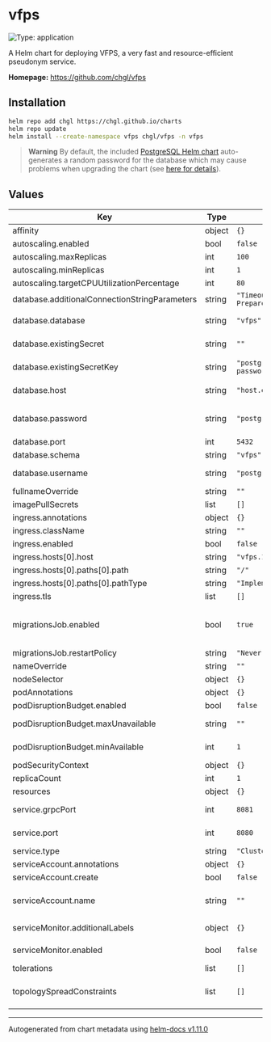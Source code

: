 # vfps

![Type: application](https://img.shields.io/badge/Type-application-informational?style=flat-square)

A Helm chart for deploying VFPS, a very fast and resource-efficient pseudonym service.

**Homepage:** <https://github.com/chgl/vfps>

## Installation

```sh
helm repo add chgl https://chgl.github.io/charts
helm repo update
helm install --create-namespace vfps chgl/vfps -n vfps
```

> **Warning**
> By default, the included [PostgreSQL Helm chart](https://github.com/bitnami/charts/tree/master/bitnami/postgresql#upgrading)
> auto-generates a random password for the database which may cause problems when upgrading the chart (see [here for details](https://github.com/bitnami/charts/tree/master/bitnami/postgresql#upgrading)).

## Values

| Key                                           | Type   | Default                            | Description                                                                                                                                                                                                                       |
| --------------------------------------------- | ------ | ---------------------------------- | --------------------------------------------------------------------------------------------------------------------------------------------------------------------------------------------------------------------------------- |
| affinity                                      | object | `{}`                               | pod affinity                                                                                                                                                                                                                      |
| autoscaling.enabled                           | bool   | `false`                            | enable horizontal pod autoscaling                                                                                                                                                                                                 |
| autoscaling.maxReplicas                       | int    | `100`                              |                                                                                                                                                                                                                                   |
| autoscaling.minReplicas                       | int    | `1`                                |                                                                                                                                                                                                                                   |
| autoscaling.targetCPUUtilizationPercentage    | int    | `80`                               |                                                                                                                                                                                                                                   |
| database.additionalConnectionStringParameters | string | `"Timeout=60;Max Auto Prepare=5;"` | additional parameters appended to the connection string                                                                                                                                                                           |
| database.database                             | string | `"vfps"`                           | name of the database inside. If postgresql.enabled=true, then postgresql.postgresqlDatabase is used                                                                                                                               |
| database.existingSecret                       | string | `""`                               | name of an existing secret containing the password to the DB.                                                                                                                                                                     |
| database.existingSecretKey                    | string | `"postgresql-postgres-password"`   | name of the key in `webApi.db.existingSecret` to use as the password to the DB.                                                                                                                                                   |
| database.host                                 | string | `"host.example.com"`               | database hostname of an external database. Only used if `postgresql.enabled` is set to `false`.                                                                                                                                   |
| database.password                             | string | `"postgres"`                       | the database password. Only used if postgresql.enabled=false, otherwise the secret created by the postgresql chart is used                                                                                                        |
| database.port                                 | int    | `5432`                             | port used to connect to the postgres DB                                                                                                                                                                                           |
| database.schema                               | string | `"vfps"`                           | schema used for the tables.                                                                                                                                                                                                       |
| database.username                             | string | `"postgres"`                       | username used to connect to the DB. Note that this name is currently used even if postgresql.enabled=true                                                                                                                         |
| fullnameOverride                              | string | `""`                               | override the full release name                                                                                                                                                                                                    |
| imagePullSecrets                              | list   | `[]`                               | image pull secrets used by the main deployment container                                                                                                                                                                          |
| ingress.annotations                           | object | `{}`                               | extra annotations to apply to the Ingress resource                                                                                                                                                                                |
| ingress.className                             | string | `""`                               | ingressClassName to use                                                                                                                                                                                                           |
| ingress.enabled                               | bool   | `false`                            | create an Ingress for the application                                                                                                                                                                                             |
| ingress.hosts[0].host                         | string | `"vfps.127.0.0.1.nip.io"`          |                                                                                                                                                                                                                                   |
| ingress.hosts[0].paths[0].path                | string | `"/"`                              |                                                                                                                                                                                                                                   |
| ingress.hosts[0].paths[0].pathType            | string | `"ImplementationSpecific"`         |                                                                                                                                                                                                                                   |
| ingress.tls                                   | list   | `[]`                               | TLS configuration                                                                                                                                                                                                                 |
| migrationsJob.enabled                         | bool   | `true`                             | whether to enable the database migration job. If enabled, a `ServiceAccount`, `Role`, and `RoleBinding` resources are created which are used by an init container of the main application to wait for the migrations to complete. |
| migrationsJob.restartPolicy                   | string | `"Never"`                          | restart policy for the migration job                                                                                                                                                                                              |
| nameOverride                                  | string | `""`                               | override the release name                                                                                                                                                                                                         |
| nodeSelector                                  | object | `{}`                               | pod node selector                                                                                                                                                                                                                 |
| podAnnotations                                | object | `{}`                               |                                                                                                                                                                                                                                   |
| podDisruptionBudget.enabled                   | bool   | `false`                            | create a PodDisruptionBudget resource                                                                                                                                                                                             |
| podDisruptionBudget.maxUnavailable            | string | `""`                               | Maximum unavailable instances; ignored if there is no PodDisruptionBudget                                                                                                                                                         |
| podDisruptionBudget.minAvailable              | int    | `1`                                | Minimum available instances; ignored if there is no PodDisruptionBudget                                                                                                                                                           |
| podSecurityContext                            | object | `{}`                               | the pod security context                                                                                                                                                                                                          |
| replicaCount                                  | int    | `1`                                | number of replicas                                                                                                                                                                                                                |
| resources                                     | object | `{}`                               | resource limits and requests                                                                                                                                                                                                      |
| service.grpcPort                              | int    | `8081`                             | the port which supports HTTP2 only, to accept plaintext gRPC calls                                                                                                                                                                |
| service.port                                  | int    | `8080`                             | the port for the main endpoint which supports HTTP1, HTTP2, and HTTP3                                                                                                                                                             |
| service.type                                  | string | `"ClusterIP"`                      | the type of service                                                                                                                                                                                                               |
| serviceAccount.annotations                    | object | `{}`                               | Annotations to add to the service account                                                                                                                                                                                         |
| serviceAccount.create                         | bool   | `false`                            | Specifies whether a service account should be created.                                                                                                                                                                            |
| serviceAccount.name                           | string | `""`                               | The name of the service account to use. If not set and create is true, a name is generated using the fullname template                                                                                                            |
| serviceMonitor.additionalLabels               | object | `{}`                               | additional labels to apply to the ServiceMonitor object, e.g. `release: prometheus`                                                                                                                                               |
| serviceMonitor.enabled                        | bool   | `false`                            | if enabled, creates a ServiceMonitor instance for Prometheus Operator-based monitoring                                                                                                                                            |
| tolerations                                   | list   | `[]`                               | pod tolerations                                                                                                                                                                                                                   |
| topologySpreadConstraints                     | list   | `[]`                               | pod topology spread configuration see: <https://kubernetes.io/docs/concepts/workloads/pods/pod-topology-spread-constraints/#api>                                                                                                  |

---

Autogenerated from chart metadata using [helm-docs v1.11.0](https://github.com/norwoodj/helm-docs/releases/v1.11.0)
